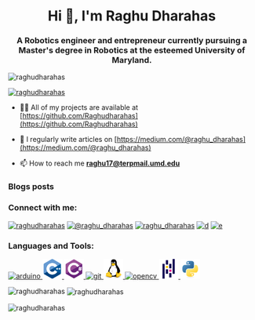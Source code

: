 <h1 align="center">Hi 👋, I'm Raghu Dharahas</h1>
<h3 align="center">A Robotics engineer and entrepreneur currently pursuing a Master's degree in Robotics at the esteemed University of Maryland.</h3>

<p align="left"> <img src="https://komarev.com/ghpvc/?username=raghudharahas&label=Profile%20views&color=0e75b6&style=flat" alt="raghudharahas" /> </p>

<p align="left"> <a href="https://github.com/ryo-ma/github-profile-trophy"><img src="https://github-profile-trophy.vercel.app/?username=raghudharahas" alt="raghudharahas" /></a> </p>

- 👨‍💻 All of my projects are available at [https://github.com/Raghudharahas](https://github.com/Raghudharahas)

- 📝 I regularly write articles on [https://medium.com/@raghu_dharahas](https://medium.com/@raghu_dharahas)

- 📫 How to reach me **raghu17@terpmail.umd.edu**

### Blogs posts
<!-- BLOG-POST-LIST:START -->
<!-- BLOG-POST-LIST:END -->

<h3 align="left">Connect with me:</h3>
<p align="left">
<a href="https://linkedin.com/in/raghudharahas" target="blank"><img align="center" src="https://raw.githubusercontent.com/rahuldkjain/github-profile-readme-generator/master/src/images/icons/Social/linked-in-alt.svg" alt="raghudharahas" height="30" width="40" /></a>
<a href="https://medium.com/@raghu_dharahas" target="blank"><img align="center" src="https://raw.githubusercontent.com/rahuldkjain/github-profile-readme-generator/master/src/images/icons/Social/medium.svg" alt="@raghu_dharahas" height="30" width="40" /></a>
<a href="https://www.youtube.com/c/raghu_dharahas" target="blank"><img align="center" src="https://raw.githubusercontent.com/rahuldkjain/github-profile-readme-generator/master/src/images/icons/Social/youtube.svg" alt="raghu_dharahas" height="30" width="40" /></a>
<a href="https://www.hackerrank.com/d" target="blank"><img align="center" src="https://raw.githubusercontent.com/rahuldkjain/github-profile-readme-generator/master/src/images/icons/Social/hackerrank.svg" alt="d" height="30" width="40" /></a>
<a href="https://www.leetcode.com/e" target="blank"><img align="center" src="https://raw.githubusercontent.com/rahuldkjain/github-profile-readme-generator/master/src/images/icons/Social/leet-code.svg" alt="e" height="30" width="40" /></a>
</p>

<h3 align="left">Languages and Tools:</h3>
<p align="left"> <a href="https://www.arduino.cc/" target="_blank" rel="noreferrer"> <img src="https://cdn.worldvectorlogo.com/logos/arduino-1.svg" alt="arduino" width="40" height="40"/> </a> <a href="https://www.w3schools.com/cpp/" target="_blank" rel="noreferrer"> <img src="https://raw.githubusercontent.com/devicons/devicon/master/icons/cplusplus/cplusplus-original.svg" alt="cplusplus" width="40" height="40"/> </a> <a href="https://www.w3schools.com/cs/" target="_blank" rel="noreferrer"> <img src="https://raw.githubusercontent.com/devicons/devicon/master/icons/csharp/csharp-original.svg" alt="csharp" width="40" height="40"/> </a> <a href="https://git-scm.com/" target="_blank" rel="noreferrer"> <img src="https://www.vectorlogo.zone/logos/git-scm/git-scm-icon.svg" alt="git" width="40" height="40"/> </a> <a href="https://www.linux.org/" target="_blank" rel="noreferrer"> <img src="https://raw.githubusercontent.com/devicons/devicon/master/icons/linux/linux-original.svg" alt="linux" width="40" height="40"/> </a> <a href="https://opencv.org/" target="_blank" rel="noreferrer"> <img src="https://www.vectorlogo.zone/logos/opencv/opencv-icon.svg" alt="opencv" width="40" height="40"/> </a> <a href="https://pandas.pydata.org/" target="_blank" rel="noreferrer"> <img src="https://raw.githubusercontent.com/devicons/devicon/2ae2a900d2f041da66e950e4d48052658d850630/icons/pandas/pandas-original.svg" alt="pandas" width="40" height="40"/> </a> <a href="https://www.python.org" target="_blank" rel="noreferrer"> <img src="https://raw.githubusercontent.com/devicons/devicon/master/icons/python/python-original.svg" alt="python" width="40" height="40"/> </a> </p>

<p><img align="left" src="https://github-readme-stats.vercel.app/api/top-langs?username=raghudharahas&show_icons=true&locale=en&layout=compact" alt="raghudharahas" /></p>

<p>&nbsp;<img align="center" src="https://github-readme-stats.vercel.app/api?username=raghudharahas&show_icons=true&locale=en" alt="raghudharahas" /></p>

<p><img align="center" src="https://github-readme-streak-stats.herokuapp.com/?user=raghudharahas&" alt="raghudharahas" /></p>
